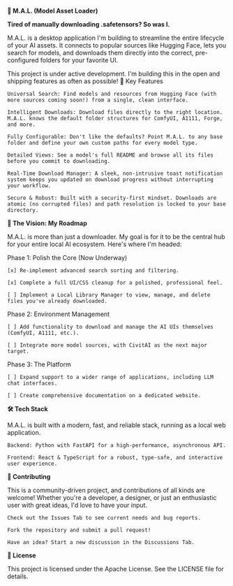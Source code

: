 ****🤖 M.A.L. (Model Asset Loader)****

**Tired of manually downloading .safetensors? So was I.**

M.A.L. is a desktop application I'm building to streamline the entire lifecycle of your AI assets. It connects to popular sources like Hugging Face, lets you search for models, and downloads them directly into the correct, pre-configured folders for your favorite UI.

This project is under active development. I'm building this in the open and shipping features as often as possible!
🚀 Key Features

    Universal Search: Find models and resources from Hugging Face (with more sources coming soon!) from a single, clean interface.

    Intelligent Downloads: Download files directly to the right location. M.A.L. knows the default folder structures for ComfyUI, A1111, Forge, and more.

    Fully Configurable: Don't like the defaults? Point M.A.L. to any base folder and define your own custom paths for every model type.

    Detailed Views: See a model's full README and browse all its files before you commit to downloading.

    Real-Time Download Manager: A sleek, non-intrusive toast notification system keeps you updated on download progress without interrupting your workflow.

    Secure & Robust: Built with a security-first mindset. Downloads are atomic (no corrupted files) and path resolution is locked to your base directory.

**🔭 The Vision: My Roadmap**

M.A.L. is more than just a downloader. My goal is for it to be the central hub for your entire local AI ecosystem. Here's where I'm headed:

Phase 1: Polish the Core (Now Underway)

    [x] Re-implement advanced search sorting and filtering.

    [x] Complete a full UI/CSS cleanup for a polished, professional feel.

    [ ] Implement a Local Library Manager to view, manage, and delete files you've already downloaded.

Phase 2: Environment Management

    [ ] Add functionality to download and manage the AI UIs themselves (ComfyUI, A1111, etc.).

    [ ] Integrate more model sources, with CivitAI as the next major target.

Phase 3: The Platform

    [ ] Expand support to a wider range of applications, including LLM chat interfaces.

    [ ] Create comprehensive documentation on a dedicated website.

**🛠️ Tech Stack**

M.A.L. is built with a modern, fast, and reliable stack, running as a local web application.

    Backend: Python with FastAPI for a high-performance, asynchronous API.

    Frontend: React & TypeScript for a robust, type-safe, and interactive user experience.

**🤝 Contributing**

This is a community-driven project, and contributions of all kinds are welcome! Whether you're a developer, a designer, or just an enthusiastic user with great ideas, I'd love to have your input.

    Check out the Issues Tab to see current needs and bug reports.

    Fork the repository and submit a pull request!

    Have an idea? Start a new discussion in the Discussions Tab.

**📄 License**

This project is licensed under the Apache License. See the LICENSE file for details.
